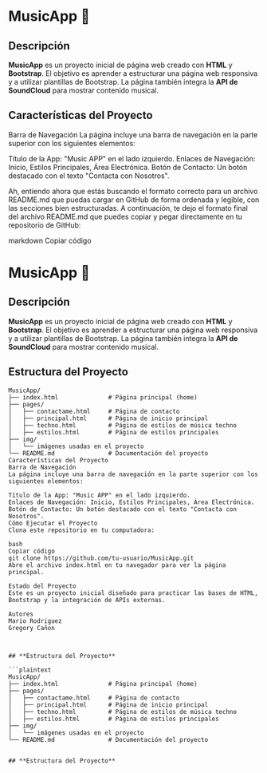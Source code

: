 # **MusicApp** 🎵

## **Descripción**
**MusicApp** es un proyecto inicial de página web creado con **HTML** y **Bootstrap**. El objetivo es aprender a estructurar una página web responsiva y a utilizar plantillas de Bootstrap. La página también integra la **API de SoundCloud** para mostrar contenido musical.

## **Características del Proyecto**
Barra de Navegación
La página incluye una barra de navegación en la parte superior con los siguientes elementos:

Título de la App: "Music APP" en el lado izquierdo.
Enlaces de Navegación: Inicio, Estilos Principales, Área Electrónica.
Botón de Contacto: Un botón destacado con el texto "Contacta con Nosotros".


Ah, entiendo ahora que estás buscando el formato correcto para un archivo README.md que puedas cargar en GitHub de forma ordenada y legible, con las secciones bien estructuradas. A continuación, te dejo el formato final del archivo README.md que puedes copiar y pegar directamente en tu repositorio de GitHub:

markdown
Copiar código
# **MusicApp** 🎵

## **Descripción**
**MusicApp** es un proyecto inicial de página web creado con **HTML** y **Bootstrap**. El objetivo es aprender a estructurar una página web responsiva y a utilizar plantillas de Bootstrap. La página también integra la **API de SoundCloud** para mostrar contenido musical.

## **Estructura del Proyecto**

```plaintext
MusicApp/
├── index.html              # Página principal (home)
├── pages/
│   ├── contactame.html     # Página de contacto
│   ├── principal.html      # Página de inicio principal
│   ├── techno.html         # Página de estilos de música techno
│   ├── estilos.html        # Página de estilos principales
├── img/
│   └── imágenes usadas en el proyecto
└── README.md               # Documentación del proyecto
Características del Proyecto
Barra de Navegación
La página incluye una barra de navegación en la parte superior con los siguientes elementos:

Título de la App: "Music APP" en el lado izquierdo.
Enlaces de Navegación: Inicio, Estilos Principales, Área Electrónica.
Botón de Contacto: Un botón destacado con el texto "Contacta con Nosotros".
Cómo Ejecutar el Proyecto
Clona este repositorio en tu computadora:

bash
Copiar código
git clone https://github.com/tu-usuario/MusicApp.git
Abre el archivo index.html en tu navegador para ver la página principal.

Estado del Proyecto
Este es un proyecto inicial diseñado para practicar las bases de HTML, Bootstrap y la integración de APIs externas.

Autores
Mario Rodriguez
Gregory Cañon



## **Estructura del Proyecto**

```plaintext
MusicApp/
├── index.html              # Página principal (home)
├── pages/
│   ├── contactame.html     # Página de contacto
│   ├── principal.html      # Página de inicio principal
│   ├── techno.html         # Página de estilos de música techno
│   ├── estilos.html        # Página de estilos principales
├── img/
│   └── imágenes usadas en el proyecto
└── README.md               # Documentación del proyecto


## **Estructura del Proyecto**
